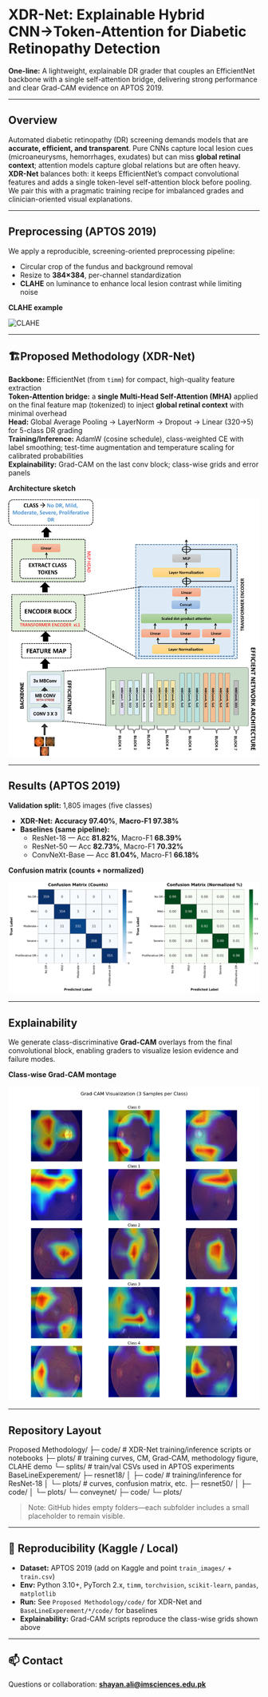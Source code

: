 # XDR-Net: Explainable Hybrid CNN→Token-Attention for Diabetic Retinopathy Detection

**One-line:** A lightweight, explainable DR grader that couples an EfficientNet backbone with a single self-attention bridge, delivering strong performance and clear Grad-CAM evidence on APTOS 2019.

---

##  Overview

Automated diabetic retinopathy (DR) screening demands models that are **accurate, efficient, and transparent**. Pure CNNs capture local lesion cues (microaneurysms, hemorrhages, exudates) but can miss **global retinal context**; attention models capture global relations but are often heavy. **XDR-Net** balances both: it keeps EfficientNet’s compact convolutional features and adds a single token-level self-attention block before pooling. We pair this with a pragmatic training recipe for imbalanced grades and clinician-oriented visual explanations.

---

## Preprocessing (APTOS 2019)

We apply a reproducible, screening-oriented preprocessing pipeline:

- Circular crop of the fundus and background removal  
- Resize to **384×384**, per-channel standardization  
- **CLAHE** on luminance to enhance local lesion contrast while limiting noise

**CLAHE example**

![CLAHE](https://github.com/ItsCodeBakery/XDR-NET/blob/main/Proposed%20Methodology/plots/ClahePrep.png)

---

## 🏗Proposed Methodology (XDR-Net)

**Backbone:** EfficientNet (from `timm`) for compact, high-quality feature extraction  
**Token-Attention bridge:** a **single Multi-Head Self-Attention (MHA)** applied on the final feature map (tokenized) to inject **global retinal context** with minimal overhead  
**Head:** Global Average Pooling → LayerNorm → Dropout → Linear (320→5) for 5-class DR grading  
**Training/Inference:** AdamW (cosine schedule), class-weighted CE with label smoothing; test-time augmentation and temperature scaling for calibrated probabilities  
**Explainability:** Grad-CAM on the last conv block; class-wise grids and error panels

**Architecture sketch**

![Methodology](https://github.com/ItsCodeBakery/XDR-NET/blob/main/Proposed%20Methodology/plots/METHODLOGY.png)

---

## Results (APTOS 2019)

**Validation split:** 1,805 images (five classes)

- **XDR-Net:** **Accuracy 97.40%**, **Macro-F1 97.38%**  
- **Baselines (same pipeline):**
  - ResNet-18 — Acc **81.82%**, Macro-F1 **68.39%**
  - ResNet-50 — Acc **82.73%**, Macro-F1 **70.32%**
  - ConvNeXt-Base — Acc **81.04%**, Macro-F1 **66.18%**

**Confusion matrix (counts + normalized)**

![Confusion Matrix](https://github.com/ItsCodeBakery/XDR-NET/blob/main/Proposed%20Methodology/plots/confusion_matrix_counts_vs_normalized.png)

---

## Explainability

We generate class-discriminative **Grad-CAM** overlays from the final convolutional block, enabling graders to visualize lesion evidence and failure modes.

**Class-wise Grad-CAM montage**

![Grad-CAM](https://github.com/ItsCodeBakery/XDR-NET/blob/main/Proposed%20Methodology/plots/xdrGradCam.png)

---

##  Repository Layout
Proposed Methodology/
├─ code/ # XDR-Net training/inference scripts or notebooks
├─ plots/ # training curves, CM, Grad-CAM, methodology figure, CLAHE demo
└─ splits/ # train/val CSVs used in APTOS experiments
BaseLineExperement/
├─ resnet18/
│ ├─ code/ # training/inference for ResNet-18
│ └─ plots/ # curves, confusion matrix, etc.
├─ resnet50/
│ ├─ code/
│ └─ plots/
└─ conveynet/
├─ code/
└─ plots/


> Note: GitHub hides empty folders—each subfolder includes a small placeholder to remain visible.

---

## 🔁 Reproducibility (Kaggle / Local)

- **Dataset:** APTOS 2019 (add on Kaggle and point `train_images/` + `train.csv`)  
- **Env:** Python 3.10+, PyTorch 2.x, `timm`, `torchvision`, `scikit-learn`, `pandas`, `matplotlib`  
- **Run:** See `Proposed Methodology/code/` for XDR-Net and `BaseLineExperement/*/code/` for baselines  
- **Explainability:** Grad-CAM scripts reproduce the class-wise grids shown above

---

## 📫 Contact

Questions or collaboration: **shayan.ali@imsciences.edu.pk**


